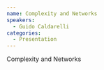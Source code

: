 ```yaml
--- 
name: Complexity and Networks 
speakers: 
  - Guido Caldarelli 
categories:
  - Presentation
---
```


Complexity and Networks